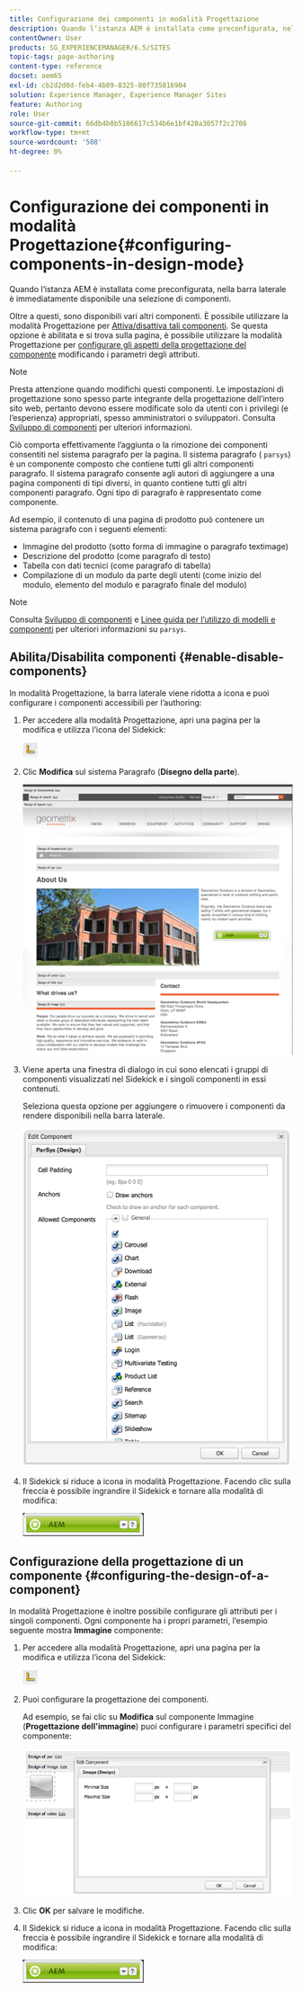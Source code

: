 ```yaml
---
title: Configurazione dei componenti in modalità Progettazione
description: Quando l’istanza AEM è installata come preconfigurata, nella barra laterale è immediatamente disponibile una selezione di componenti. Oltre a questi, sono disponibili vari altri componenti. È possibile utilizzare la modalità Progettazione per abilitare/disabilitare tali componenti.
contentOwner: User
products: SG_EXPERIENCEMANAGER/6.5/SITES
topic-tags: page-authoring
content-type: reference
docset: aem65
exl-id: cb2d2d0d-feb4-4b89-8325-80f735816904
solution: Experience Manager, Experience Manager Sites
feature: Authoring
role: User
source-git-commit: 66db4b0b5106617c534b6e1bf428a3057f2c2708
workflow-type: tm+mt
source-wordcount: '508'
ht-degree: 0%

---
```


# Configurazione dei componenti in modalità Progettazione{#configuring-components-in-design-mode}

Quando l’istanza AEM è installata come preconfigurata, nella barra laterale è immediatamente disponibile una selezione di componenti.

Oltre a questi, sono disponibili vari altri componenti. È possibile utilizzare la modalità Progettazione per [Attiva/disattiva tali componenti](#enabledisablecomponentsusingdesignmode). Se questa opzione è abilitata e si trova sulla pagina, è possibile utilizzare la modalità Progettazione per [configurare gli aspetti della progettazione del componente](#configuringcomponentsusingdesignmode) modificando i parametri degli attributi.

>[!NOTE]
>
>Presta attenzione quando modifichi questi componenti. Le impostazioni di progettazione sono spesso parte integrante della progettazione dell’intero sito web, pertanto devono essere modificate solo da utenti con i privilegi (e l’esperienza) appropriati, spesso amministratori o sviluppatori. Consulta [Sviluppo di componenti](/help/sites-developing/components.md) per ulteriori informazioni.

Ciò comporta effettivamente l’aggiunta o la rimozione dei componenti consentiti nel sistema paragrafo per la pagina. Il sistema paragrafo ( `parsys`) è un componente composto che contiene tutti gli altri componenti paragrafo. Il sistema paragrafo consente agli autori di aggiungere a una pagina componenti di tipi diversi, in quanto contiene tutti gli altri componenti paragrafo. Ogni tipo di paragrafo è rappresentato come componente.

Ad esempio, il contenuto di una pagina di prodotto può contenere un sistema paragrafo con i seguenti elementi:

* Immagine del prodotto (sotto forma di immagine o paragrafo textimage)
* Descrizione del prodotto (come paragrafo di testo)
* Tabella con dati tecnici (come paragrafo di tabella)
* Compilazione di un modulo da parte degli utenti (come inizio del modulo, elemento del modulo e paragrafo finale del modulo)

>[!NOTE]
>
>Consulta [Sviluppo di componenti](/help/sites-developing/components.md#paragraphsystem) e [Linee guida per l’utilizzo di modelli e componenti](/help/sites-developing/dev-guidelines-bestpractices.md#guidelines-for-using-templates-and-components) per ulteriori informazioni su `parsys`.

## Abilita/Disabilita componenti {#enable-disable-components}

In modalità Progettazione, la barra laterale viene ridotta a icona e puoi configurare i componenti accessibili per l’authoring:

1. Per accedere alla modalità Progettazione, apri una pagina per la modifica e utilizza l’icona del Sidekick:

   ![Modalità progettazione](do-not-localize/chlimage_1.png)

1. Clic **Modifica** sul sistema Paragrafo (**Disegno della parte**).

   ![screen_shot_2012-02-08at102726am](assets/screen_shot_2012-02-08at102726am.png)

1. Viene aperta una finestra di dialogo in cui sono elencati i gruppi di componenti visualizzati nel Sidekick e i singoli componenti in essi contenuti.

   Seleziona questa opzione per aggiungere o rimuovere i componenti da rendere disponibili nella barra laterale.

   ![screen_shot_2012-02-08at103407am](assets/screen_shot_2012-02-08at103407am.png)

1. Il Sidekick si riduce a icona in modalità Progettazione. Facendo clic sulla freccia è possibile ingrandire il Sidekick e tornare alla modalità di modifica:

   ![Sidekick ridotto a icona](do-not-localize/sidekick-collapsed.png)

## Configurazione della progettazione di un componente {#configuring-the-design-of-a-component}

In modalità Progettazione è inoltre possibile configurare gli attributi per i singoli componenti. Ogni componente ha i propri parametri, l’esempio seguente mostra **Immagine** componente:

1. Per accedere alla modalità Progettazione, apri una pagina per la modifica e utilizza l’icona del Sidekick:

   ![Modalità progettazione - Sidekick](do-not-localize/chlimage_1-1.png)

1. Puoi configurare la progettazione dei componenti.

   Ad esempio, se fai clic su **Modifica** sul componente Immagine (**Progettazione dell&#39;immagine**) puoi configurare i parametri specifici del componente:

   ![chlimage_1-5](assets/chlimage_1-5.png)

1. Clic **OK** per salvare le modifiche.

1. Il Sidekick si riduce a icona in modalità Progettazione. Facendo clic sulla freccia è possibile ingrandire il Sidekick e tornare alla modalità di modifica:

   ![Sidekick ridotto a icona](do-not-localize/sidekick-collapsed-1.png)
